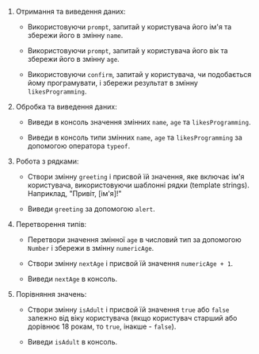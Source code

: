 1. Отримання та виведення даних:

    - Використовуючи `prompt`, запитай у користувача його ім'я та збережи його в змінну `name`.

    - Використовуючи `prompt`, запитай у користувача його вік та збережи його в змінну `age`.

    - Використовуючи `confirm`, запитай у користувача, чи подобається йому програмувати, і збережи результат в змінну `likesProgramming`.

2. Обробка та виведення даних:

    - Виведи в консоль значення змінних `name`, `age` та `likesProgramming`.

    - Виведи в консоль типи змінних `name`, `age` та `likesProgramming` за допомогою оператора `typeof`.

3. Робота з рядками:

    - Створи змінну `greeting` і присвой їй значення, яке включає ім'я користувача, використовуючи шаблонні рядки (template strings). Наприклад, "Привіт, [ім'я]!"

    - Виведи `greeting` за допомогою `alert`.

4. Перетворення типів:

    - Перетвори значення змінної `age` в числовий тип за допомогою `Number` і збережи в змінну `numericAge`.

    - Створи змінну `nextAge` і присвой їй значення `numericAge + 1`.

    - Виведи `nextAge` в консоль.

5. Порівняння значень:

    - Створи змінну `isAdult` і присвой їй значення `true` або `false` залежно від віку користувача (якщо користувач старший або дорівнює 18 рокам, то `true`, інакше - `false`).

    - Виведи `isAdult` в консоль.

